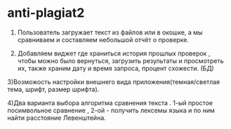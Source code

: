 ﻿# anti-plagiat2

1) Пользователь загружает текст из файлов или в окошке, а мы сравниваем и составляем небольшой отчёт о проверке. 
 
2) Добавляем виджет где храниться история прошлых проверок , чтобы можно было вернуться, загрузить результаты и просмотреть их, также храним дату и время запроса, процент схожести. (БД)
 
3)Возможость настройки внешнего вида приложения(темная/светлая тема, шрифт, размер шрифта).

4)Два варианта выбора алгоритма сравнения текста . 1-ый простое посимвольное сравнение , 2-ой - получить лексемы языка и по ним найти расстояние Левенштейна.
